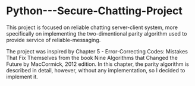 # Python---Secure-Chatting-Project
This project is focused on reliable chatting server-client system, more specifically on implementing the two-dimentional parity algorithm used to provide service of reliable-messaging.

The project was inspired by Chapter 5 - Error-Correcting Codes: Mistakes That Fix Themselves from the book Nine Algorithms that Changed the Future by MacCormick, 2012 edition. In this chapter, the parity algorithm is described in detail, however, without any implementation, so I decided to implement it.
